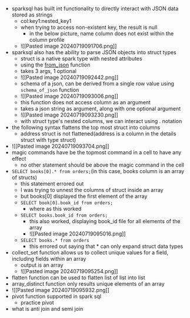 - sparksql has built int functionality to directly interact with JSON data stored as strings
	- col:key1:nested_key1
	- when trying to access non-existent key, the result is null
		- in the below picture, name column does not exist within the column profile
	- ![[Pasted image 20240719091706.png]]
- sparksql also has the ability to parse JSON objects into struct types
	- struct is a native spark type with nested attributes
	- using the [from_json](https://docs.databricks.com/en/sql/language-manual/functions/from_json.html) function
	- takes 3 args, 1 optional
	- ![[Pasted image 20240719092442.png]]
	- schema of a json, can be derived from a single row value using `schema_of_json` function
	- ![[Pasted image 20240719093006.png]]
	- this function does not access column as an argument
	- takes a json string as argument, along with one optional argument
	- ![[Pasted image 20240719093230.png]]
	- with struct type's nested columns, we can interact using . notation
- the following syntax flattens the top most struct into columns
	- address struct is not flattened(address is a column in the details struct with type struct)
- ![[Pasted image 20240719093704.png]]
- magic commands have be the topmost command in a cell to have any effect
	- no other statement should be above the magic command in the cell
- `SELECT books[0].* from orders;`(in this case, books column is an array of structs)
	- this statement errored out
	- I was trying to unnest the columns of struct inside an array
	- but books\[0\]  displayed the first element of the array
	- `SELECT book[0].book_id from orders;`
		- where as this worked
	- `SELECT books.book_id from orders;`
		- this also worked, displaying book_id file for all elements of the array
		- ![[Pasted image 20240719095016.png]]
	- `SELECT books.* from orders`
		- this errored out saying that \* can only expand struct data types
- collect_set function allows us to collect unique values for a field, including fields within an array
	- output is an array
	- ![[Pasted image 20240719095254.png]]
- flatten function can be used to flatten list of list into list
- array_distinct function only results unique elements of an array
- ![[Pasted image 20240719095932.png]]
- pivot function supported in spark sql
	- practice pivot
- what is anti join and semi join